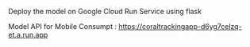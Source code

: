 Deploy the model on Google Cloud Run Service using flask 

Model API for Mobile Consumpt :
https://coraltrackingapp-d6yg7celzq-et.a.run.app
